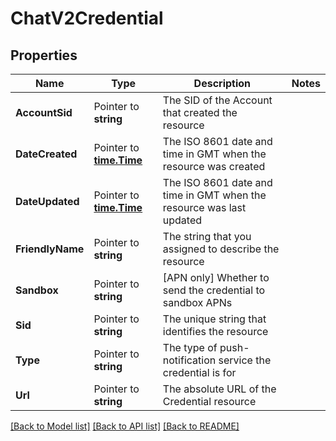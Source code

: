 # ChatV2Credential

## Properties

Name | Type | Description | Notes
------------ | ------------- | ------------- | -------------
**AccountSid** | Pointer to **string** | The SID of the Account that created the resource |
**DateCreated** | Pointer to [**time.Time**](time.Time.md) | The ISO 8601 date and time in GMT when the resource was created |
**DateUpdated** | Pointer to [**time.Time**](time.Time.md) | The ISO 8601 date and time in GMT when the resource was last updated |
**FriendlyName** | Pointer to **string** | The string that you assigned to describe the resource |
**Sandbox** | Pointer to **string** | [APN only] Whether to send the credential to sandbox APNs |
**Sid** | Pointer to **string** | The unique string that identifies the resource |
**Type** | Pointer to **string** | The type of push-notification service the credential is for |
**Url** | Pointer to **string** | The absolute URL of the Credential resource |

[[Back to Model list]](../README.md#documentation-for-models) [[Back to API list]](../README.md#documentation-for-api-endpoints) [[Back to README]](../README.md)


